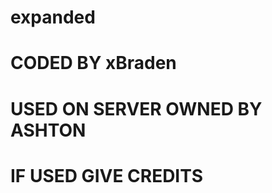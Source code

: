 # expanded
# CODED BY xBraden
# USED ON SERVER OWNED BY ASHTON
# IF USED GIVE CREDITS
# 
#
#
#
#
#
#
